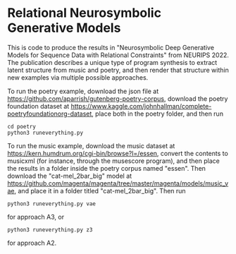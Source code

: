# Relational Neurosymbolic Generative Models

This is code to produce the results in "Neurosymbolic Deep Generative Models for Sequence Data with Relational Constraints" from NEURIPS 2022.  The publication describes a unique type of program synthesis to extract latent structure from music and poetry, and then render that structure within new examples via multiple possible approaches.


To run the poetry example, download the json file at https://github.com/aparrish/gutenberg-poetry-corpus, download the poetry foundation dataset at https://www.kaggle.com/johnhallman/complete-poetryfoundationorg-dataset, place both in the poetry folder, and then run

```
cd poetry
python3 runeverything.py
```

To run the music example, download the music dataset at https://kern.humdrum.org/cgi-bin/browse?l=/essen, convert the contents to musicxml (for instance, through the musescore program), and then place the results in a folder inside the poetry corpus named "essen".  Then download the "cat-mel_2bar_big" model at https://github.com/magenta/magenta/tree/master/magenta/models/music_vae, and place it in a folder titled "cat-mel_2bar_big".  Then run

```python3 runeverything.py vae```

for approach A3, or

```python3 runeverything.py z3``` 

for approach A2.